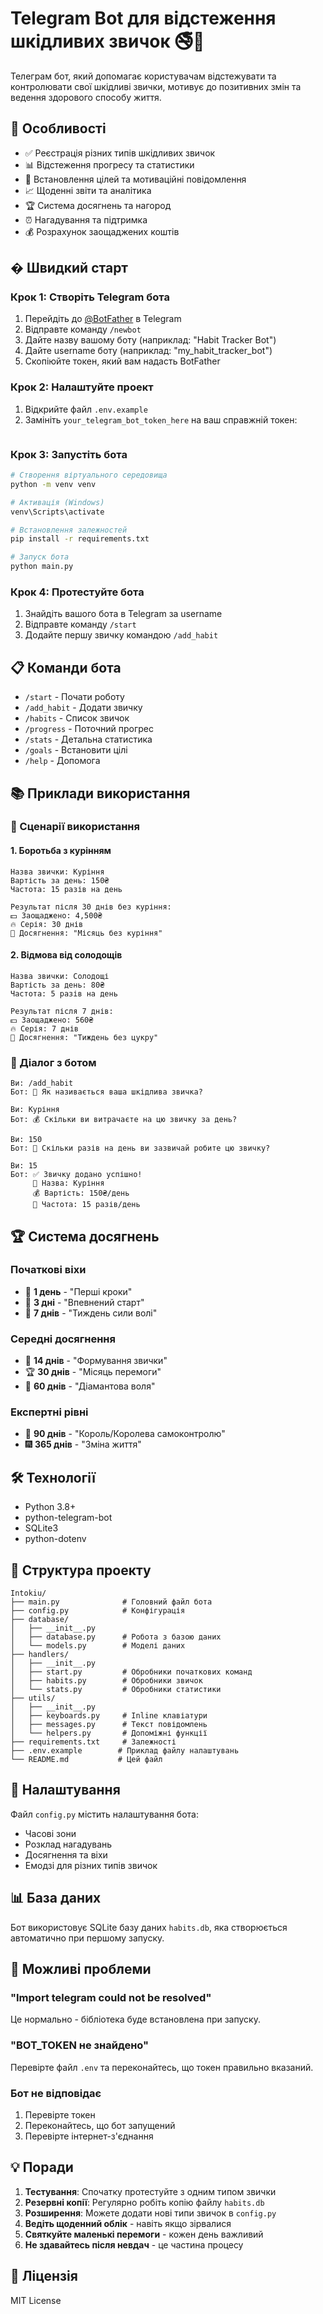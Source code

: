 # Telegram Bot для відстеження шкідливих звичок 🚭📱

Телеграм бот, який допомагає користувачам відстежувати та контролювати свої шкідливі звички, мотивує до позитивних змін та ведення здорового способу життя.

## 🚀 Особливості

- ✅ Реєстрація різних типів шкідливих звичок
- 📊 Відстеження прогресу та статистики
- 🎯 Встановлення цілей та мотиваційні повідомлення
- 📈 Щоденні звіти та аналітика
- 🏆 Система досягнень та нагород
- ⏰ Нагадування та підтримка
- 💰 Розрахунок заощаджених коштів

## � Швидкий старт

### Крок 1: Створіть Telegram бота

1. Перейдіть до [@BotFather](https://t.me/botfather) в Telegram
2. Відправте команду `/newbot`
3. Дайте назву вашому боту (наприклад: "Habit Tracker Bot")
4. Дайте username боту (наприклад: "my_habit_tracker_bot")
5. Скопіюйте токен, який вам надасть BotFather

### Крок 2: Налаштуйте проект

1. Відкрийте файл `.env.example`
2. Замініть `your_telegram_bot_token_here` на ваш справжній токен:
   ```
### Крок 3: Запустіть бота

```bash
# Створення віртуального середовища
python -m venv venv

# Активація (Windows)
venv\Scripts\activate

# Встановлення залежностей  
pip install -r requirements.txt

# Запуск бота
python main.py
```

### Крок 4: Протестуйте бота

1. Знайдіть вашого бота в Telegram за username
2. Відправте команду `/start`
3. Додайте першу звичку командою `/add_habit`

## 📋 Команди бота

- `/start` - Почати роботу
- `/add_habit` - Додати звичку
- `/habits` - Список звичок
- `/progress` - Поточний прогрес
- `/stats` - Детальна статистика
- `/goals` - Встановити цілі
- `/help` - Допомога

## 📚 Приклади використання

### 🎯 Сценарії використання

#### 1. Боротьба з курінням
```
Назва звички: Куріння
Вартість за день: 150₴
Частота: 15 разів на день

Результат після 30 днів без куріння:
💵 Заощаджено: 4,500₴
🔥 Серія: 30 днів
🎉 Досягнення: "Місяць без куріння"
```

#### 2. Відмова від солодощів
```
Назва звички: Солодощі
Вартість за день: 80₴  
Частота: 5 разів на день

Результат після 7 днів:
💵 Заощаджено: 560₴
🔥 Серія: 7 днів
🎉 Досягнення: "Тиждень без цукру"
```

### 💬 Діалог з ботом

```
Ви: /add_habit
Бот: 📝 Як називається ваша шкідлива звичка?

Ви: Куріння
Бот: 💰 Скільки ви витрачаєте на цю звичку за день?

Ви: 150
Бот: 🔄 Скільки разів на день ви зазвичай робите цю звичку?

Ви: 15
Бот: ✅ Звичку додано успішно!
     📝 Назва: Куріння
     💰 Вартість: 150₴/день
     🔄 Частота: 15 разів/день
```

## 🏆 Система досягнень

### Початкові віхи
- 🌱 **1 день** - "Перші кроки"
- 🌿 **3 дні** - "Впевнений старт"  
- 🌳 **7 днів** - "Тиждень сили волі"

### Середні досягнення
- 💚 **14 днів** - "Формування звички"
- 🏆 **30 днів** - "Місяць перемоги"
- 💎 **60 днів** - "Діамантова воля"

### Експертні рівні
- 👑 **90 днів** - "Король/Королева самоконтролю"
- 🎆 **365 днів** - "Зміна життя"

## 🛠️ Технології

- Python 3.8+
- python-telegram-bot
- SQLite3
- python-dotenv

## 📁 Структура проекту

```
Intokiu/
├── main.py              # Головний файл бота
├── config.py            # Конфігурація
├── database/
│   ├── __init__.py
│   ├── database.py      # Робота з базою даних
│   └── models.py        # Моделі даних
├── handlers/
│   ├── __init__.py
│   ├── start.py         # Обробники початкових команд
│   ├── habits.py        # Обробники звичок
│   └── stats.py         # Обробники статистики
├── utils/
│   ├── __init__.py
│   ├── keyboards.py     # Inline клавіатури
│   ├── messages.py      # Текст повідомлень
│   └── helpers.py       # Допоміжні функції
├── requirements.txt     # Залежності
├── .env.example        # Приклад файлу налаштувань
└── README.md           # Цей файл
```

## 🔧 Налаштування

Файл `config.py` містить налаштування бота:
- Часові зони
- Розклад нагадувань
- Досягнення та віхи
- Емодзі для різних типів звичок

## 📊 База даних

Бот використовує SQLite базу даних `habits.db`, яка створюється автоматично при першому запуску.

## 🚨 Можливі проблеми

### "Import telegram could not be resolved"
Це нормально - бібліотека буде встановлена при запуску.

### "BOT_TOKEN не знайдено"
Перевірте файл `.env` та переконайтесь, що токен правильно вказаний.

### Бот не відповідає
1. Перевірте токен
2. Переконайтесь, що бот запущений
3. Перевірте інтернет-з'єднання

## 💡 Поради

1. **Тестування**: Спочатку протестуйте з одним типом звички
2. **Резервні копії**: Регулярно робіть копію файлу `habits.db`
3. **Розширення**: Можете додати нові типи звичок в `config.py`
4. **Ведіть щоденний облік** - навіть якщо зірвалися
5. **Святкуйте маленькі перемоги** - кожен день важливий
6. **Не здавайтесь після невдач** - це частина процесу

## 📄 Ліцензія

MIT License
